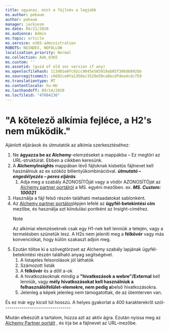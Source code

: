 ```yaml
---
title: ugyanaz, mint a fájlnév a legjobb
ms.author: pebaum
author: pebaum
manager: jackiesm
ms.date: 04/21/2020
ms.audience: Admin
ms.topic: article
ms.service: o365-administration
ROBOTS: NOINDEX, NOFOLLOW
localization_priority: Normal
ms.collection: Adm_O365
ms.custom: ''
ms.assetid: (guid of old soc version if any)
ms.openlocfilehash: 113d01e0fc92cc9845e585919ab05f386d6892bb
ms.sourcegitcommit: c6692ce0fa1358ec3529e59ca0ecdfdea4cdc759
ms.translationtype: MT
ms.contentlocale: hu-HU
ms.lasthandoff: 09/14/2020
ms.locfileid: "47664136"
---
```

# <a name="required-alchemy-header-h1-h2s-dont-work"></a>"A kötelező alkímia fejléce, a H2's nem működik."
Ajánlott eljárások és útmutatók az alkímia szerkesztéséhez:

1. Ne **ágyazza be az Alchemy**-elemzéseket a mappákba – Ez megtöri az URL-struktúrát. Ebben a cikkben keresünk.
1. A **AlchemyInsights** mappában lévő fájloknak kisbetűs fájlnevet kell használniuk az ex szóköz billentyűkombinációval. ***útmutató – engedélyezés – peres eljárás***
    1. Adja meg a szabály AZONOSÍTÓját vagy a vödör AZONOSÍTÓját az [Alchemy partner portálról](https://alchemyportal.azurewebsites.net) a MS. egyéni mezőben. ex. ***MS. Custom: 100021***
1. Használja a fájl felső részén található metaadatokat sablonként.
1. Az [Alchemy partner portálon](https://alchemyportal.azurewebsites.net)lépjen lefelé az **ügyfél-betekintési cím** mezőbe, és használja azt kiindulási pontként az Insight-címéhez. 
    > [!NOTE]
    > Az alkímiai elemzéseknek csak egy H1-nek kell lenniük a tetején, vagy a termelésben szünetük lesz. A H2s nem jeleníti meg a **félkövér** vagy más konvenciókat, hogy külön szakaszt adjon meg.
1. Ezután töltse ki a szövegtörzset az Alchemy szabály lapjának ügyfél-betekintési részén található anyag segítségével.
    1. A listajeles felsorolások jól láthatók
    1. Számozott listák
    1. A **félkövér** és a *dőlt* a-ok
    1. A hivatkozásoknak mindig a **"hivatkozások a webre"/External** kell lenniük, vagy **mély hivatkozásokat kell használniuk a felhasználóifelület-elemekre, nem pedig a**belső hivatkozásokra.
    1. Jelenleg a képek jelenleg nem támogatottak, de az ütemterven van.

És ez már egy kicsit túl hosszú. A helyes gyakorlat a 400 karakterekről szól---------------------------------

Miután elkészült a tartalom, húzza azt az aktív ágra. Ezután nyissa meg az [Alchemy Partner portált](https://alchemyportal.azurewebsites.net) , és írja be a fájlnevet az URL-mezőbe. 